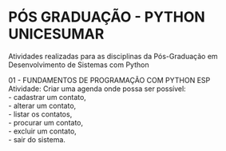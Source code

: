 # PÓS GRADUAÇÃO - PYTHON UNICESUMAR

Atividades realizadas para as disciplinas da Pós-Graduação em Desenvolvimento de Sistemas com Python
  
01 - FUNDAMENTOS DE PROGRAMAÇÃO COM PYTHON ESP  
Atividade: Criar uma agenda onde possa ser possível:  
      - cadastrar um contato,  
      - alterar um contato,  
      - listar os contatos,  
      - procurar um contato,  
      - excluir um contato,  
      - sair do sistema.  
